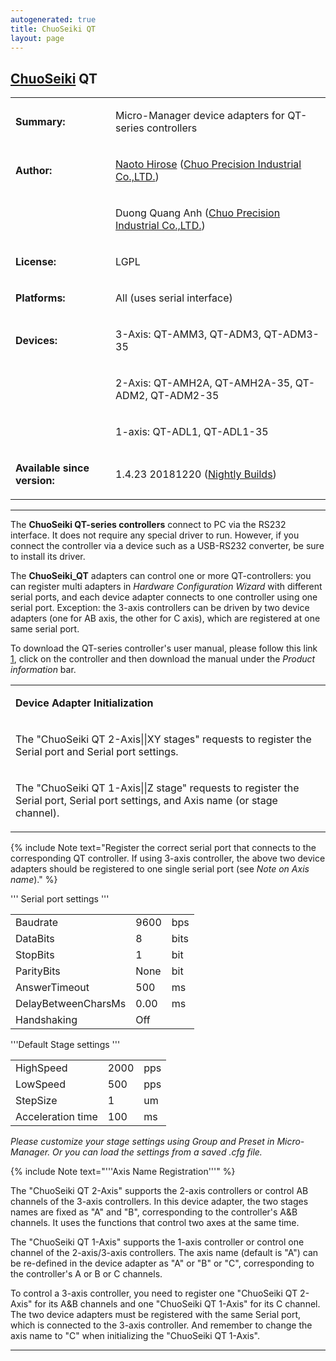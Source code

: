 ```yaml
---
autogenerated: true
title: ChuoSeiki QT
layout: page
---
```


## [ChuoSeiki](ChuoSeiki "wikilink") QT

<table>

<tr>

<td markdown="1">

**Summary:**

</td>

<td markdown="1">

Micro-Manager device adapters for QT-series controllers

</td>

</tr>

<tr>

<td markdown="1">

**Author:**

</td>

<td markdown="1">

[Naoto Hirose](https://micro-manager.org/wiki/User:Nowt75) ([Chuo
Precision Industrial Co.,LTD.](http://www.chuo.co.jp/english/))

</td>

</tr>

<tr>

<td markdown="1">

</td>

<td markdown="1">

Duong Quang Anh ([Chuo Precision Industrial
Co.,LTD.](http://www.chuo.co.jp/english/))

</td>

</tr>

<tr>

<td markdown="1">

**License:**

</td>

<td markdown="1">

LGPL

</td>

</tr>

<tr>

<td markdown="1">

**Platforms:**

</td>

<td markdown="1">

All (uses serial interface)

</td>

</tr>

<tr>

<td markdown="1">

**Devices:**

</td>

<td markdown="1">

3-Axis: QT-AMM3, QT-ADM3, QT-ADM3-35

</td>

</tr>

<tr>

<td markdown="1">

</td>

<td markdown="1">

2-Axis: QT-AMH2A, QT-AMH2A-35, QT-ADM2, QT-ADM2-35

</td>

</tr>

<tr>

<td markdown="1">

</td>

<td markdown="1">

1-axis: QT-ADL1, QT-ADL1-35

</td>

</tr>

<tr>

<td markdown="1">

**Available since version:**

</td>

<td markdown="1">

1.4.23 20181220 ([Nightly Builds](Nightly_Builds "wikilink"))

</td>

</tr>

</table>

-----

The <b>ChuoSeiki QT-series controllers</b> connect to PC via the RS232
interface. It does not require any special driver to run. However, if
you connect the controller via a device such as a USB-RS232 converter,
be sure to install its driver.

The <b>ChuoSeiki\_QT</b> adapters can control one or more
QT-controllers: you can register multi adapters in <em>Hardware
Configuration Wizard</em> with different serial ports, and each device
adapter connects to one controller using one serial port. Exception: the
3-axis controllers can be driven by two device adapters (one for AB
axis, the other for C axis), which are registered at one same serial
port.

To download the QT-series controller's user manual, please follow this
link [1](http://www.chuo.co.jp/english/contents/hp0063/list.php?CNo=63),
click on the controller and then download the manual under the
<i>Product information</i> bar.

<table>

<tr>

<td markdown="1">

**Device Adapter Initialization**

</td>

</tr>

<tr>

<td markdown="1">

The "ChuoSeiki QT 2-Axis||XY stages" requests to register the Serial
port and Serial port settings.

</td>

</tr>

<tr>

<td markdown="1">

The "ChuoSeiki QT 1-Axis||Z stage" requests to register the Serial port,
Serial port settings, and Axis name (or stage channel).

</td>

</tr>

</table>

{% include Note text="Register the correct serial port that connects to the corresponding QT controller. If using 3-axis controller, the above two device adapters should be registered to one single serial port (see <i>Note on Axis name</i>)." %}

''' Serial port settings '''

|                     |      |      |
| ------------------- | ---- | ---- |
| Baudrate            | 9600 | bps  |
| DataBits            | 8    | bits |
| StopBits            | 1    | bit  |
| ParityBits          | None | bit  |
| AnswerTimeout       | 500  | ms   |
| DelayBetweenCharsMs | 0.00 | ms   |
| Handshaking         | Off  |      |

'''Default Stage settings '''

|                   |      |     |
| ----------------- | ---- | --- |
| HighSpeed         | 2000 | pps |
| LowSpeed          | 500  | pps |
| StepSize          | 1    | um  |
| Acceleration time | 100  | ms  |

<em>Please customize your stage settings using Group and Preset in
Micro-Manager. Or you can load the settings from a saved .cfg file.</em>

{% include Note text="'''Axis Name Registration'''" %}

The "ChuoSeiki QT 2-Axis" supports the 2-axis controllers or control AB
channels of the 3-axis controllers. In this device adapter, the two
stages names are fixed as "A" and "B", corresponding to the controller's
A\&B channels. It uses the functions that control two axes at the same
time.

The "ChuoSeiki QT 1-Axis" supports the 1-axis controller or control one
channel of the 2-axis/3-axis controllers. The axis name (default is "A")
can be re-defined in the device adapter as "A" or "B" or "C",
corresponding to the controller's A or B or C channels.

To control a 3-axis controller, you need to register one "ChuoSeiki QT
2-Axis" for its A\&B channels and one "ChuoSeiki QT 1-Axis" for its C
channel. The two device adapters must be registered with the same Serial
port, which is connected to the 3-axis controller. And remember to
change the axis name to "C" when initializing the "ChuoSeiki QT 1-Axis".

-----

